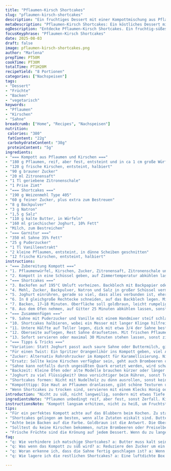 ```yaml
---
title: "Pflaumen-Kirsch Shortcakes"
slug: "pflaumen-kirsch-shortcakes"
description: "Ein fruchtiges Dessert mit einer Kompottmischung aus Pflaumen und Kirschen, serviert auf buttrigen Shortcakes mit geschlagener Vanillecreme. Die Früchte werden leicht reduziert, die Shortcakes voluminös und feucht, durch die Kombination von Joghurt und Butter. Verfeinert mit Zitrone und Vanille, sorgt das Gericht für süß-säuerliche Frische. Geeignet für Vegetarier, nuss- und eifreie Varianten durch leichte Änderungen möglich. Die Zubereitung dauert etwa eine Stunde, mit verschiedenen Zeitpunkten für Kühlung und Backen. Neue Zutaten wie Zitronenschale und Zimt bringen zusätzliches Aroma. Klare, strukturierte Schritte mit Tipps für perfekte Teigkonsistenz und Kompottdicke."
metaDescription: "Pflaumen-Kirsch Shortcakes: Ein köstliches Dessert mit fruchtigem Kompott und buttrigen Shortcakes. Frisch und aromatisch – perfekt für den Genuss."
ogDescription: "Entdecke Pflaumen-Kirsch Shortcakes. Ein fruchtig-süßes Dessert mit knackigem Kompott und luftigen Shortcakes. Verwöhne dich selbst oder deine Gäste."
focusKeyphrase: "Pflaumen-Kirsch Shortcakes"
date: 2025-08-03
draft: false
image: pflaumen-kirsch-shortcakes.png
author: "Marlena"
prepTime: PT50M
cookTime: PT30M
totalTime: PT1H20M
recipeYield: "8 Portionen"
categories: ["Nachspeisen"]
tags:
- "Dessert"
- "Früchte"
- "Backen"
- "vegetarisch"
keywords:
- "Pflaumen"
- "Kirschen"
- "Sahne"
breadcrumb: ["Home", "Recipes", "Nachspeisen"]
nutrition: 
 calories: "380"
 fatContent: "22g"
 carbohydrateContent: "38g"
 proteinContent: "5g"
ingredients:
- "=== Kompott aus Pflaumen und Kirschen ==="
- "180 g Pflaumen, reif, aber fest, entsteint und in ca 1 cm große Würfel geschnitten"
- "120 g frische Kirschen, entsteint, halbiert"
- "90 g brauner Zucker"
- "20 ml Zitronensaft"
- "1 Tl geriebene Zitronenschale"
- "1 Prise Zimt"
- "=== Shortcakes ==="
- "190 g Weizenmehl Type 405"
- "60 g feiner Zucker, plus extra zum Bestreuen"
- "8 g Backpulver"
- "3 g Natron"
- "1,5 g Salz"
- "110 g kalte Butter, in Würfeln"
- "160 ml griechischer Joghurt, 10% Fett"
- "Milch, zum Bestreichen"
- "=== Garnitur ==="
- "350 ml Sahne 35% Fett"
- "25 g Puderzucker"
- "1 Tl Vanilleextrakt"
- "2 kleine Pflaumen, entsteint, in dünne Scheiben geschnitten"
- "12 frische Kirschen, entsteint, halbiert"
instructions:
- "=== Zubereitung Kompott ==="
- "1. Pflaumenwürfel, Kirschen, Zucker, Zitronensaft, Zitronenschale und Zimt in einen kleinen Topf geben. Bei mittlerer Hitze langsam erhitzen, bis es anfängt leise zu blubbern. Nicht zu stark kochen, sonst zerfällt das Obst zu sehr. Leicht simmern lassen, bis die Pflaumen weich sind und die Flüssigkeit zu sirupartiger Konsistenz eindickt. Ungefähr 7–8 Minuten. Die Oberfläche zeigt kleine Blasen und der Geruch ist süß-fruchtig, mit Zimtnote. Vom Herd nehmen."
- "2. Kompott in eine Schüssel geben, auf Zimmertemperatur abkühlen lassen. Deckel oder Frischhaltefolie drauf und mind. 2 Stunden in den Kühlschrank stellen, darf auch über Nacht, intensiver im Geschmack."
- "=== Shortcakes ==="
- "3. Backofen auf 195°C Umluft vorheizen. Backblech mit Backpapier oder Silikonmatte auslegen."
- "4. Mehl, Zucker, Backpulver, Natron und Salz in großer Schüssel vermischen. Butterwürfel hinzufügen und zügig mit den Fingerspitzen in die trockenen Zutaten einarbeiten, bis die Mischung groben Erbsengröße ähnelt. Nicht zu lange kneten; warme Butter macht dichte Teigstücke, man will fluffig."
- "5. Joghurt einrühren, gerade so viel, dass alles verbunden ist, eher klebrig, nicht nass. Falls zu trocken, 1 Esslöffel Milch zugeben. Mit den Händen zu einem groben Rechteck formen, circa 22 x 14 cm, auf leicht bemehlter Fläche. Teig nicht überarbeiten, um zarte Krume zu behalten."
- "6. In 8 gleichgroße Rechtecke schneiden, auf das Backblech legen. Mit Milch bestreichen für Farbe und Glanz. Mit etwas Zucker bestreuen, das sorgt für leichten Crunch."
- "7. Backen, 17–18 Minuten. Oberfläche soll goldbraun, leicht rumpelig aussehen, angenehm buttrig riechen. Stäbchenprobe nicht unbedingt nötig, kurzer Drucktest reicht: kann leicht federn."
- "8. Aus dem Ofen nehmen, auf Gitter 25 Minuten abkühlen lassen, sonst schrumpfen sie innen durch Dampf."
- "=== Zusammenfügen ==="
- "9. Sahne mit Puderzucker und Vanille mit einem Handmixer steif schlagen. Bei Spitzen, die noch etwas weich sind, sofort stoppen, sonst wird es zu Butter."
- "10. Shortcakes halbieren, wobei ein Messer mit langer Klinge hilfreich ist, um saubere Schnitte zu erzielen."
- "11. Untere Hälfte auf Teller legen, dick mit etwa 3/4 der Sahne bestreichen. 1–2 Esslöffel Kompott darüber verteilen, nicht zu nass, sonst vermischt es sich sofort."
- "12. Oberseite auflegen, Rest Sahne draufsetzen. Mit frischen Pflaumen- und Kirschscheiben dekorieren – gibt knackige Frische und etwas Farbspiel."
- "13. Sofort servieren oder maximal 30 Minuten stehen lassen, sonst ziehen die Shortcakes Durchfeuchtung an und werden schwer."
- "=== Tipps & Tricks ==="
- "Variation: Statt Joghurt passt auch saure Sahne oder Buttermilch, gibt leicht andere Säurebalance und Konsistenz. Butter: Immer eiskalt verwenden, sonst verdient man sich dichte Shortcakes, nicht locker-luftig. Kompott etwa 5 Minuten köcheln lassen, wenn Frucht zu weich wird, sofort stoppen, sonst matschig."
- "Für einen Twist: Ein Spritzer Orangenlikör ins Kompott geben, viel Aroma ohne Alkohol zu dominant. Oder gemahlene Nelken statt Zimt – ganz andere Richtung, aber aromatisch stark."
- "Zucker: Alternativ Rohrohrzucker im Kompott für Karamellisierung. Nicht zu viel Zucker, frische Früchte bringen natürliche Süße."
- "Ersatz: Sollte keine Kirschen verfügbar sein, geht auch Brombeeren oder Preiselbeeren – aber die Farbe wird dunkler. Pflaumen können mit Nashi-Birne kombiniert werden für mildere Säure."
- "Sahne kann notfalls durch ungesüßten Quark ersetzt werden, wird schwerer, aber dadurch rustikaler."
- "Backzeit: Kleine Öfen oder alte Modelle brauchen kürzer oder länger – Augen und Nase nutzen. Bräunung und Duft signalisieren meist besser als Minutenzahl."
- "Joghurt zu viel Flüssigkeit? Umso vorsichtiger beim Rühren, sonst Teig klebt zu stark."
- "Shortcakes formen: Nicht mit Nudelholz zu dünn ausrollen, sonst keine Höhe mehr und kaum Treibung reagieren können."
- "Kompotttipp: Die Haut an Pflaumen dranlassen, gibt schöne Texturen und mehr Farbe."
- "Wenn Shortcakes zu trocken sind, servieren mit einem Klecks Honig oder Agavendicksaft für Süße und Feuchtigkeit."
introduction: "Nicht zu süß, nicht langweilig, sondern mit etwas Tiefe. Früchte säuerlich genug, kurz geschmort. Pflaumen passen super zu Kirschen, Kombi führt oft zu matschigen Massen. Falsch. Gerade auf den Punkt gebracht, mit wenig Zucker und mehr frischer Schärfe durch Zitrone. Kompott nicht zu lange kochen, sonst Pulpe statt Frucht. Shortcakes sind Klassiker, ich hab mehrfach getestet: mehr Joghurt statt alles Sahne. So bleibt Innenraum saftig, außen knusprig, wenig Brösel oder zu kompakt. Butter muss kalt bleiben, sonst wird’s klebrig und schmilzt zu früh, verliert Struktur. Hatte Versuche mit Öl – schmeckt, aber kaum Kruste. Bei der Montage saugt Sahne manchmal zu schnell ein, deshalb Kaltzeit wichtig. Die Prise Zimt und Zitronenschalen abrunden nicht nur geschmacklich, sondern bringen Aroma und Frische im Mund. Verteilen nicht überladen, sonst verliert es an Form und jede Komponente. Frische Früchte zum Schluss, wegen Knack und fruchtigem Kontrast. Gemischte Texturen brauche ich, sonst wird alles mehlig oder klebrig."
ingredientsNote: "Pflaumen unbedingt reif, aber fest, sonst Zerfall. Kirschen süß-säuerlich, keine zu reifen, sonst zu matschig. Brauner Zucker gibt mehr Tiefe, weiß geht auch, aber schmeckt anders. Zitronensaft stabilisiert Fruchtfarbe, sorgt für Frische. Zitronenschale erst am Ende zugeben, sonst wird sie bitter. Butter eiskalt, sonst nachhaltige Texturverluste. Mehl nicht zu fein, leichtes Vollkornmehl geht, ändert Textur. Backpulver und Natron sorgen für Auftrieb, beide nötig wegen säurehaltigem Joghurt. Joghurt kann ersatzweise saure Sahne sein, gibt ähnliches Ergebnis. Milch zum Bestreichen sorgt für Farbe, sonst teigblass. Sahne gut gekühlt, sonst lässt sie sich schlechter schlagen. Vanilleextrakt immer rein, keine billige Vanillezuckervariante, sonst verwässert Aroma. Frische Pflaumen und Kirschen für Deko - vorher entsteinen, um unangenehme Texturen zu vermeiden."
instructionsNote: "Kompott langsam erhitzen, nicht zu heiß, um Fruchtstruktur zu bewahren. Die Blasenbildung auf der Oberfläche zeigen, wenn die Flüssigkeit beginnt einzudicken. Kurz bevor Frucht zerbricht, Topf vom Herd nehmen. Kompott kalt stellen, damit es stabil bleibt und nicht weiter zerfällt. Bei Shortcakes Fingerspitzen nutzen, nicht Hände, um Butter gleichmäßig zu verteilen ohne schmelzen. Teig nicht überarbeiten, sonst wird er hart. Rechtecke formen, statt runde, spart Zeit und Effizienz. Backen, bis sie goldbraun sind, eher etwas zu kurz als zu lang, bei Zweifeln lieber nach 15 Minuten testen. Abkühlen auf Gitter, sonst backen sie nach und Feuchtigkeit macht sie matschig. Sahne steif schlagen, aufhören, wenn Spitz fast fest, sonst bekommt man Butter. Shortcakes horizontal halbieren, saubere Messer nehmen, ggf. mit kreisenden Bewegungen schneiden. Kalt servieren, Sonst werden sie schnell feucht und brechen auseinander. Restliche Creme kurz vorm Servieren auftragen, sonst verliert sie Stabilität. Frische Früchte für Kontrast direkt vor dem Servieren hinzugeben. Vermeidet Durchfeuchtung. Wer will, kann Beeren mitpürieren, gibt einen Soßenfleck Effekt. Alles praxisnah, keine Schnickschnack, sondern kontrollierte Hausmannskost mit Twist."
tips:
- "Für ein perfektes Kompott achte auf das Blubbern beim Kochen. Zu starkes Kochen führt zu zerfallenden Früchten, dabei will man die Textur erhalten. Kürzer simmern und regelmäßig prüfen. Wenn der Duft süß-fruchtig und leicht zimtig ist, bist du auf dem richtigen Weg. Lass das Kompott danach wirklich abkühlen. Das ist wichtig, damit der Geschmack intensiv bleibt."
- "Shortcakes gelingen am besten, wenn alle Zutaten eiskalt sind. Butter sollte fest sein, das macht sie fluffig. Mische die Butter schnell ein, bevor sie schmilzt – Erbsengröße ist das Ziel. Teig lieber nicht überarbeiten. Er soll etwas klebrig sein, aber schön zusammenhalten. Hast du zu viel Joghurt? Mehr Mehl dazu, aber vorsichtig. Dann die Höhe der Geschmeidigkeit bewahren."
- "Achte beim Backen auf die Farbe. Goldbraun ist die Antwort. Die Oberfläche knusprig, aber nicht verbrennen. Backzeit kann variieren; ältere Öfen brauchen länger. Gelegentlich ein Blick oder einen kleinen Finger-Test machen – sollte sanft zurückfedernd sein. Wenn sie zu fest sind, waren sie zu lange drin. Glaub an dein Gespür, das hilft."
- "Solltest du keine Kirschen bekommen, nutze Brombeeren oder Preiselbeeren. Die bieten eine andere Geschmacksnote. Auch eine Mischung mit Nashi-Birnen gibt eine milde Frische. Bei der Sahne – wenn du das Gefühl hast, sie wird zu warm, zieh sie kurz in den Kühlschrank. Kalt schlägt sie sich besser und wird stabiler, das ist entscheidend."
- "Frische Früchte sind die Krönung auf jedem Dessert. Wenn du zu lange wartest, saugen die Shortcakes Feuchtigkeit. Das ist kein gutes Ende. Ob mit etwas Agavendicksaft oder Honig dazu, magisch. Dabei nicht übertreiben, die Balance ist wichtig. Kompott ganz leicht länger kochen für einen anderen Twist? Ist machbar, aber vorsicht. Achte auf die Textur."
faq:
- "q: Wie verhindere ich matschige Shortcakes? a: Butter muss kalt sein. Teig nicht zu lange kneten, damit sie fluffig bleiben. Nutze frische Zutaten und achte auf die Backzeit."
- "q: Was wenn das Kompott zu süß wird? a: Reduziere den Zucker um ein paar Gramm. Wenn die Frucht von vornherein süß ist, kann der Zucker schnell überhandnehmen. Zitrone hilft ausgleichen."
- "q: Woran erkenne ich, dass die Sahne fertig geschlagen ist? a: Wenn die Spitze noch leicht weich ist, ist der Punkt erreicht. Übertreiben führt zu Butter, das willst du nicht. Achte auf die Textur."
- "q: Wie lagere ich die restlichen Shortcakes? a: Eine luftdichte Box hilft. Kühlschrank möglich, aber nicht zu lange. Sie verlieren schnell die Knusprigkeit. Serviere sie am besten frisch."

---
```

